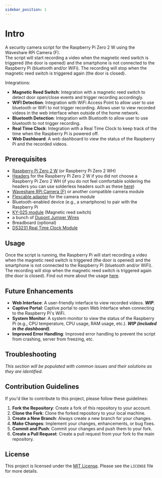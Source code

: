 ```yaml
---
sidebar_position: 1
---
```


# Intro
A security camera script for the Raspberry Pi Zero 2 W using the Waveshare RPi Camera (F).  
The script will start recording a video when the magnetic reed switch is triggered (the door is opened) and the smartphone is not connected to the Raspberry Pi (bluetooth and/or WiFi). The recording will stop when the magnetic reed switch is triggered again (the door is closed).

Integrations:
- **Magnetic Reed Switch**: Integration with a magnetic reed switch to detect door open/close events and trigger recording accordingly.
- **WIFI Detection**: Integration with WiFi Access Point to allow user to use bluetooth or WiFi to not trigger recording. Allows user to view recorded videos in the web interface when outside of the home network.
- **Bluetooth Detection**: Integration with Bluetooth to allow user to use bluetooth to not trigger recording.
- **Real Time Clock**: Integration with a Real Time Clock to keep track of the time when the Raspberry Pi is powered off.
- **Web Dashboard**: A web dashboard to view the status of the Raspberry Pi and the recorded videos.


## Prerequisites

- [Raspberry Pi Zero 2 W](https://www.raspberrypi.com/products/raspberry-pi-zero-2-w/) (or Raspberry Pi Zero 2 WH)
- [Headers](https://amzn.eu/d/hULoAo6) for the Raspberry Pi Zero 2 W if you did not choose a Raspberry Pi Zero 2 WH (if you do not feel comfortable soldering the headers you can use solderless headers such as these [here](https://www.berrybase.de/en/solderless-stiftleiste-2x-20-polig-rm-2-54-gerade))
- [Waveshare RPi Camera (F)](https://www.berrybase.de/en/noir-kamera-fuer-raspberry-pi-mit-einstellbarem-fokus-und-infrarot-leds) or another compatible camera module
- [Flexcable adapter](https://www.berrybase.de/en/flexkabel-fuer-raspberry-pi-zero-und-kameramodul?number=RPIZ-FLEX-15) for the camera module
- Bluetooth-enabled device (e.g., a smartphone) to pair with the Raspberry Pi
- [KY-025 module](https://amzn.eu/d/grjoopD) (Magnetic reed switch)
- a bunch of [Dupont Jumper Wires](https://amzn.eu/d/6ZgE4N6)
- Breadboard (optional)
- [DS3231 Real Time Clock Module](https://amzn.eu/d/ikNTko8)

## Usage
Once the script is running, the Raspberry Pi will start recording a video when the magnetic reed switch is triggered (the door is opened) and the smartphone is not connected to the Raspberry Pi (bluetooth and/or WiFi). The recording will stop when the magnetic reed switch is triggered again (the door is closed). 
Find out more about the usage [here](./basics/start).

## Future Enhancements
- **Web Interface**: A user-friendly interface to view recorded videos. **_WIP_**.
- **Captive Portal**: Captive portal to open Web Interface when connecting to the Raspberry Pi's WiFi.
- **System Monitor**: A system monitor to view the status of the Raspberry Pi (e.g., CPU temperature, CPU usage, RAM usage, etc.). **_WIP (included in the dashboard)_**.
- **Improved Error Handling**: Improved error handling to prevent the script from crashing, server from freezing, etc.

## Troubleshooting
_This section will be populated with common issues and their solutions as they are identified._

## Contribution Guidelines
If you'd like to contribute to this project, please follow these guidelines:

1. **Fork the Repository**: Create a fork of this repository to your account.
2. **Clone the Fork**: Clone the forked repository to your local machine.
3. **Create a New Branch**: Always create a new branch for your changes.
4. **Make Changes**: Implement your changes, enhancements, or bug fixes.
5. **Commit and Push**: Commit your changes and push them to your fork.
6. **Create a Pull Request**: Create a pull request from your fork to the main repository.

## License
This project is licensed under the [MIT License](https://github.com/infinitel8p/Security-Cam/blob/main/LICENSE). Please see the `LICENSE` file for more details.